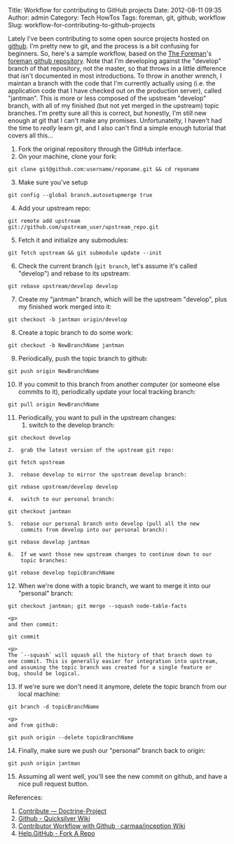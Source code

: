 Title: Workflow for contributing to GitHub projects
Date: 2012-08-11 09:35
Author: admin
Category: Tech HowTos
Tags: foreman, git, github, workflow
Slug: workflow-for-contributing-to-github-projects

Lately I've been contributing to some open source projects hosted on
[github][]. I'm pretty new to git, and the process is a bit confusing
for beginners. So, here's a sample workflow, based on the [The
Foreman][]'s [foreman github repository][]. Note that I'm developing
against the "develop" branch of that repository, not the master, so that
throws in a little difference that isn't documented in most
introductions. To throw in another wrench, I maintan a branch with the
code that I'm currently actually using (i.e. the application code that I
have checked out on the production server), called "jantman". This is
more or less composed of the upstream "develop" branch, with all of my
finished (but not yet merged in the upstream) topic branches. I'm pretty
sure all this is correct, but honestly, I'm still new enough at git that
I can't make any promises. Unfortunatelty, I haven't had the time to
*really* learn git, and I also can't find a simple enough tutorial that
covers all this...

1.  Fork the original repository through the GitHub interface.
2.  On your machine, clone your fork:

~~~~{.bash}
git clone git@github.com:username/reponame.git && cd reponame
~~~~

3.  Make sure you've setup

~~~~{.bash}
git config --global branch.autosetupmerge true
~~~~

4.  Add your upstream repo:

~~~~{.bash}
git remote add upstream git://github.com/upstream_user/upstream_repo.git
~~~~

5.  Fetch it and initialize any submodules:

~~~~{.bash}
git fetch upstream && git submodule update --init
~~~~

6.  Check the current branch (`git branch`, let's assume it's called
    "develop") and rebase to its upstream:

~~~~{.bash}
git rebase upstream/develop develop
~~~~

7.  Create my "jantman" branch, which will be the upstream "develop",
    plus my finished work merged into it:

~~~~{.bash}
git checkout -b jantman origin/develop
~~~~

8.  Create a topic branch to do some work:

~~~~{.bash}
git checkout -b NewBranchName jantman
~~~~

9.  Periodically, push the topic branch to github:

~~~~{.bash}
git push origin NewBranchName
~~~~

10. If you commit to this branch from another computer (or someone else
    commits to it), periodically update your local tracking branch:

~~~~{.bash}
git pull origin NewBranchName
~~~~

11. Periodically, you want to pull in the upstream changes:
    1.  switch to the develop branch:

~~~~{.bash}
git checkout develop
~~~~

    2.  grab the latest version of the upstream git repo:

~~~~{.bash}
git fetch upstream
~~~~

    3.  rebase develop to mirror the upstream develop branch:

~~~~{.bash}
git rebase upstream/develop develop
~~~~

    4.  switch to our personal branch:

~~~~{.bash}
git checkout jantman
~~~~

    5.  rebase our personal branch onto develop (pull all the new
        commits from develop into our personal branch):

~~~~{.bash}
git rebase develop jantman
~~~~

    6.  If we want those new upstream changes to continue down to our
        topic branches:

~~~~{.bash}
git rebase develop topicBranchName
~~~~

12. When we're done with a topic branch, we want to merge it into our
    "personal" branch:

~~~~{.bash}
git checkout jantman; git merge --squash node-table-facts
~~~~

    <p>
    and then commit:

~~~~{.bash}
git commit
~~~~

    <p>
    The `--squash` will squash all the history of that branch down to
    one commit. This is generally easier for integration into upstream,
    and assuming the topic branch was created for a single feature or
    bug, should be logical.

13. If we're sure we don't need it anymore, delete the topic branch from
    our local machine:

~~~~{.bash}
git branch -d topicBranchName
~~~~

    <p>
    and from github:

~~~~{.bash}
git push origin --delete topicBranchName
~~~~

14. Finally, make sure we push our "personal" branch back to origin:

~~~~{.bash}
git push origin jantman
~~~~

15. Assuming all went well, you'll see the new commit on github, and
    have a nice pull request button.

References:

1.  [Contribute — Doctrine-Project][]
2.  [Github - Quicksilver Wiki][]
3.  [Contributor Workflow with Github · carmaa/inception Wiki][]
4.  [Help.GitHub - Fork A Repo][]

  [github]: http://github.com
  [The Foreman]: http://theforeman.org
  [foreman github repository]: https://github.com/theforeman/foreman
  [Contribute — Doctrine-Project]: http://www.doctrine-project.org/contribute.html
  [Github - Quicksilver Wiki]: http://qsapp.com/wiki/Github
  [Contributor Workflow with Github · carmaa/inception Wiki]: https://github.com/carmaa/inception/wiki/Contributor-Workflow-with-Github
  [Help.GitHub - Fork A Repo]: http://help.github.com/fork-a-repo/
